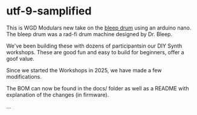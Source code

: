# utf-9-samplified

This is WGD Modulars new take on the [bleep drum](https://bleeplabs.com/product/the-bleep-drum/) using an arduino nano. The bleep drum was a rad-fi drum machine designed by Dr. Bleep.

We've been building these with dozens of participantsin our DIY Synth workshops. These are good fun and easy to build for beginners, offer a goof value.

Since we started the Workshops in 2025, we have made a few modifications.

The BOM can now be found in the docs/ folder as well as a README with explanation of the changes (in firmware).

...
